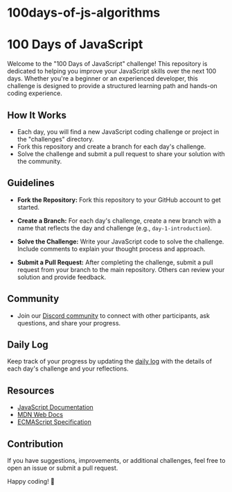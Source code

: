 # 100days-of-js-algorithms
# 100 Days of JavaScript

Welcome to the "100 Days of JavaScript" challenge! This repository is dedicated to helping you improve your JavaScript skills over the next 100 days. Whether you're a beginner or an experienced developer, this challenge is designed to provide a structured learning path and hands-on coding experience.

## How It Works

- Each day, you will find a new JavaScript coding challenge or project in the "challenges" directory.
- Fork this repository and create a branch for each day's challenge.
- Solve the challenge and submit a pull request to share your solution with the community.

## Guidelines

- **Fork the Repository:** Fork this repository to your GitHub account to get started.

- **Create a Branch:** For each day's challenge, create a new branch with a name that reflects the day and challenge (e.g., `day-1-introduction`).

- **Solve the Challenge:** Write your JavaScript code to solve the challenge. Include comments to explain your thought process and approach.

- **Submit a Pull Request:** After completing the challenge, submit a pull request from your branch to the main repository. Others can review your solution and provide feedback.

## Community

- Join our [Discord community](#) to connect with other participants, ask questions, and share your progress.

## Daily Log

Keep track of your progress by updating the [daily log](daily-log.md) with the details of each day's challenge and your reflections.

## Resources

- [JavaScript Documentation](https://developer.mozilla.org/en-US/docs/Web/JavaScript)
- [MDN Web Docs](https://developer.mozilla.org/)
- [ECMAScript Specification](https://www.ecma-international.org/ecma-262/)

## Contribution

If you have suggestions, improvements, or additional challenges, feel free to open an issue or submit a pull request.

Happy coding! 🚀
